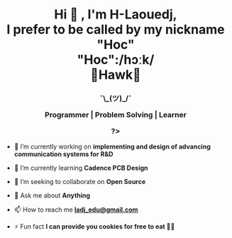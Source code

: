 <h1 align="center">Hi 👋 , I'm H-Laouedj,
 <br>I prefer to be called by my nickname "Hoc"
 <br>"Hoc":/hɔːk/
 <br>🦅Hawk🦅</h1>
<h3 align="center">¯\_(ツ)_/¯

Programmer | Problem Solving  | Learner  

?></h3>

- 🔭 I’m currently working on **implementing and design of advancing communication systems for R&D**

- 🌱 I’m currently learning **Cadence PCB Design**

- 👯 I’m seeking to collaborate on **Open Source**

- 💬 Ask me about **Anything**

- 📫 How to reach me **ladj_edu@gmail.com**

- ⚡ Fun fact **I can provide you cookies for free to eat 🍪😂**

<br />

